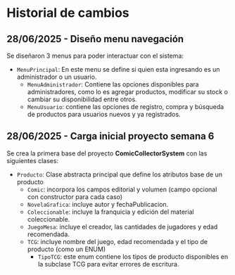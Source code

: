 # Historial de cambios

## 28/06/2025 - Diseño menu navegación
Se diseñaron 3 menus para poder interactuar con el sistema:
- `MenuPrincipal`: En este menu se define si quien esta ingresando es un administrador o un usuario.
    - `MenuAdministrador`: Contiene las opciones disponibles para administradores, como lo es agregar productos, modificar su stock o cambiar su disponibilidad entre otros.
    - `MenuUsuario`: contiene las opciones de registro, compra y búsqueda de productos para usuarios nuevos y ya registrados.

## 28/06/2025 - Carga inicial proyecto semana 6
Se crea la primera base del proyecto **ComicCollectorSystem** con las siguientes clases:
- `Producto`: Clase abstracta principal que define los atributos base de un producto
    - `Comic`: incorpora los campos editorial y volumen (campo opcional con constructor para cada caso)
    - `NovelaGrafica`: incluye autor y fechaPublicacion. 
    - `Coleccionable`: incluye la franquicia y edición del material coleccionable.
    - `JuegoMesa`: incluye el creador, las cantidades de jugadores y edad recomendada.
    - `TCG`: incluye nombre del juego, edad recomendada y el tipo de producto (como un ENUM)   
        - `TipoTCG`: este enum contiene los tipos de producto disponibles en la subclase TCG para evitar errores de escritura.

